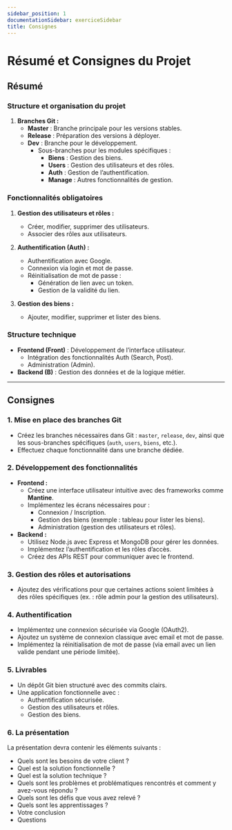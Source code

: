 ```yaml
---
sidebar_position: 1
documentationSidebar: exerciceSidebar
title: Consignes
---
```


# Résumé et Consignes du Projet

## **Résumé**

### **Structure et organisation du projet**
1. **Branches Git :**
   - **Master** : Branche principale pour les versions stables.
   - **Release** : Préparation des versions à déployer.
   - **Dev** : Branche pour le développement.
     - Sous-branches pour les modules spécifiques :
       - **Biens** : Gestion des biens.
       - **Users** : Gestion des utilisateurs et des rôles.
       - **Auth** : Gestion de l’authentification.
       - **Manage** : Autres fonctionnalités de gestion.

### **Fonctionnalités obligatoires**
1. **Gestion des utilisateurs et rôles :**
   - Créer, modifier, supprimer des utilisateurs.
   - Associer des rôles aux utilisateurs.

2. **Authentification (Auth) :**
   - Authentification avec Google.
   - Connexion via login et mot de passe.
   - Réinitialisation de mot de passe :
     - Génération de lien avec un token.
     - Gestion de la validité du lien.

3. **Gestion des biens :**
   - Ajouter, modifier, supprimer et lister des biens.

### **Structure technique**
- **Frontend (Front)** : Développement de l’interface utilisateur.
  - Intégration des fonctionnalités Auth (Search, Post).
  - Administration (Admin).
- **Backend (B)** : Gestion des données et de la logique métier.

---

## **Consignes**

### 1. **Mise en place des branches Git**
- Créez les branches nécessaires dans Git : `master`, `release`, `dev`, ainsi que les sous-branches spécifiques (`auth`, `users`, `biens`, etc.).
- Effectuez chaque fonctionnalité dans une branche dédiée.

### 2. **Développement des fonctionnalités**
- **Frontend :**
  - Créez une interface utilisateur intuitive avec des frameworks comme **Mantine**.
  - Implémentez les écrans nécessaires pour :
    - Connexion / Inscription.
    - Gestion des biens (exemple : tableau pour lister les biens).
    - Administration (gestion des utilisateurs et rôles).
- **Backend :**
  - Utilisez Node.js avec Express et MongoDB pour gérer les données.
  - Implémentez l’authentification et les rôles d’accès.
  - Créez des APIs REST pour communiquer avec le frontend.

### 3. **Gestion des rôles et autorisations**
- Ajoutez des vérifications pour que certaines actions soient limitées à des rôles spécifiques (ex. : rôle admin pour la gestion des utilisateurs).

### 4. **Authentification**
- Implémentez une connexion sécurisée via Google (OAuth2).
- Ajoutez un système de connexion classique avec email et mot de passe.
- Implémentez la réinitialisation de mot de passe (via email avec un lien valide pendant une période limitée).

### 5. **Livrables**
- Un dépôt Git bien structuré avec des commits clairs.
- Une application fonctionnelle avec :
  - Authentification sécurisée.
  - Gestion des utilisateurs et rôles.
  - Gestion des biens.

### 6. **La présentation**

La présentation devra contenir les éléments suivants : 

- Quels sont les besoins de votre client ?
- Quel est la solution fonctionnelle ?
- Quel est la solution technique ?
- Quels sont les problèmes et problématiques rencontrés et comment y avez-vous répondu ?
- Quels sont les défis que vous avez relevé ?
- Quels sont les apprentissages ? 
- Votre conclusion 
- Questions 

